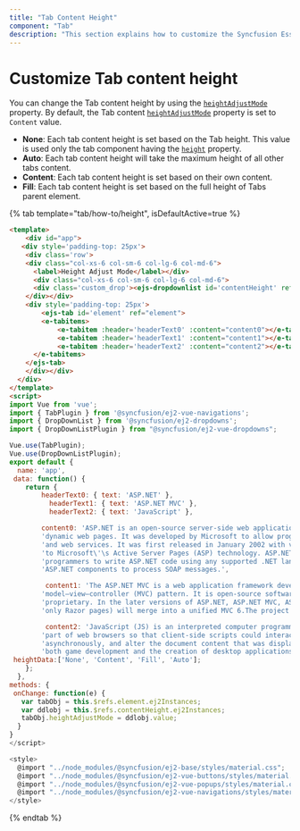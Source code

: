 ```yaml
---
title: "Tab Content Height"
component: "Tab"
description: "This section explains how to customize the Syncfusion Essentail JS 2 Tab content height based on different needs."
---
```


# Customize Tab content height

You can change the Tab content height by using the [`heightAdjustMode`](../../api/tab#heightadjustmode) property. By default, the Tab content [`heightAdjustMode`](../../api/tab#heightadjustmode) property is set to `Content` value.

* **None**: Each tab content height is set based on the Tab height. This value is used only the tab component having the [`height`](../../api/tab#height) property.
* **Auto**: Each tab content height will take the maximum height of all other tabs content.
* **Content**: Each tab content height is set based on their own content.
* **Fill**: Each tab content height is set based on the full height of Tabs parent element.

{% tab template="tab/how-to/height", isDefaultActive=true %}

```html
<template>
    <div id="app">
   <div style='padding-top: 25px'>
    <div class='row'>
    <div class="col-xs-6 col-sm-6 col-lg-6 col-md-6">
      <label>Height Adjust Mode</label></div>
      <div class="col-xs-6 col-sm-6 col-lg-6 col-md-6">
      <div class='custom_drop'><ejs-dropdownlist id='contentHeight' ref="contentHeight" :change= 'onChange' index='1' :dataSource='heightData'></ejs-dropdownlist></div>
    </div></div>
    <div style='padding-top: 25px'>
        <ejs-tab id='element' ref="element">
        <e-tabitems>
            <e-tabitem :header='headerText0' :content="content0"></e-tabitem>
            <e-tabitem :header='headerText1' :content="content1"></e-tabitem>
            <e-tabitem :header='headerText2' :content="content2"></e-tabitem>
      </e-tabitems>
    </ejs-tab>
    </div></div>
  </div>
</template>
<script>
import Vue from 'vue';
import { TabPlugin } from '@syncfusion/ej2-vue-navigations';
import { DropDownList } from '@syncfusion/ej2-dropdowns';
import { DropDownListPlugin } from "@syncfusion/ej2-vue-dropdowns";

Vue.use(TabPlugin);
Vue.use(DropDownListPlugin);
export default {
  name: 'app',
 data: function() {
    return {
        headerText0: { text: 'ASP.NET' },
          headerText1: { text: 'ASP.NET MVC' },
          headerText2: { text: 'JavaScript' },

        content0: 'ASP.NET is an open-source server-side web application framework designed for web development to produce ' +
        'dynamic web pages. It was developed by Microsoft to allow programmers to build dynamic web sites, web applications ' +
        'and web services. It was first released in January 2002 with version 1.0 of the .NET Framework, and is the successor ' +
        'to Microsoft\'\s Active Server Pages (ASP) technology. ASP.NET is built on the Common Language Runtime (CLR), allowing ' +
        'programmers to write ASP.NET code using any supported .NET language. The ASP.NET SOAP extension framework allows ' +
        'ASP.NET components to process SOAP messages.',

         content1: 'The ASP.NET MVC is a web application framework developed by Microsoft, which implements the ' +
        'model–view–controller (MVC) pattern. It is open-source software, apart from the ASP.NET Web Forms component which is ' +
        'proprietary. In the later versions of ASP.NET, ASP.NET MVC, ASP.NET Web API, and ASP.NET Web Pages (a platform using ' +
        'only Razor pages) will merge into a unified MVC 6.The project is called ASP.NET vNext.',

         content2: 'JavaScript (JS) is an interpreted computer programming language. It was originally implemented as ' +
        'part of web browsers so that client-side scripts could interact with the user, control the browser, communicate ' +
        'asynchronously, and alter the document content that was displayed.[5] More recently, however, it has become common in ' +
        'both game development and the creation of desktop applications.',
 heightData:['None', 'Content', 'Fill', 'Auto'];
    };
  },
methods: {
 onChange: function(e) {
   var tabObj = this.$refs.element.ej2Instances;
   var ddlobj = this.$refs.contentHeight.ej2Instances;
   tabObj.heightAdjustMode = ddlobj.value;
  }
}
</script>

<style>
  @import "../node_modules/@syncfusion/ej2-base/styles/material.css";
  @import "../node_modules/@syncfusion/ej2-vue-buttons/styles/material.css";
  @import "../node_modules/@syncfusion/ej2-vue-popups/styles/material.css";
  @import "../node_modules/@syncfusion/ej2-vue-navigations/styles/material.css";
</style>
```

{% endtab %}